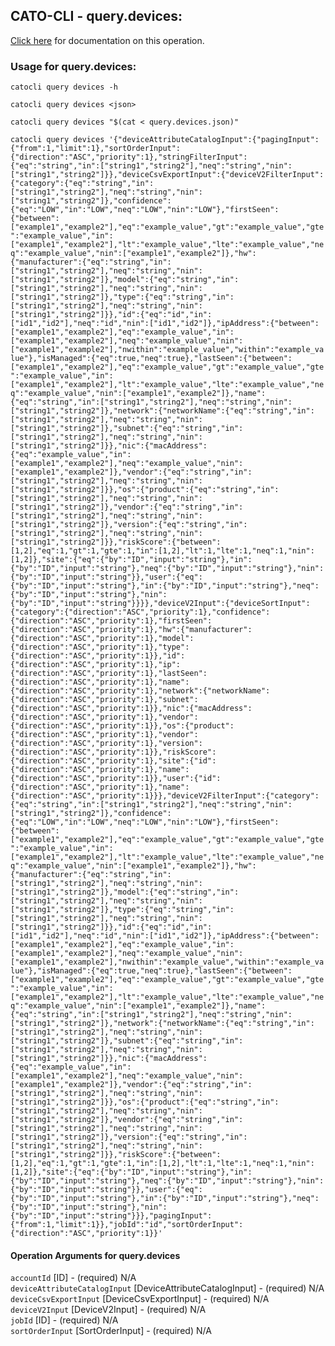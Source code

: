 
## CATO-CLI - query.devices:
[Click here](https://api.catonetworks.com/documentation/#query-query.devices) for documentation on this operation.

### Usage for query.devices:

`catocli query devices -h`

`catocli query devices <json>`

`catocli query devices "$(cat < query.devices.json)"`

`catocli query devices '{"deviceAttributeCatalogInput":{"pagingInput":{"from":1,"limit":1},"sortOrderInput":{"direction":"ASC","priority":1},"stringFilterInput":{"eq":"string","in":["string1","string2"],"neq":"string","nin":["string1","string2"]}},"deviceCsvExportInput":{"deviceV2FilterInput":{"category":{"eq":"string","in":["string1","string2"],"neq":"string","nin":["string1","string2"]},"confidence":{"eq":"LOW","in":"LOW","neq":"LOW","nin":"LOW"},"firstSeen":{"between":["example1","example2"],"eq":"example_value","gt":"example_value","gte":"example_value","in":["example1","example2"],"lt":"example_value","lte":"example_value","neq":"example_value","nin":["example1","example2"]},"hw":{"manufacturer":{"eq":"string","in":["string1","string2"],"neq":"string","nin":["string1","string2"]},"model":{"eq":"string","in":["string1","string2"],"neq":"string","nin":["string1","string2"]},"type":{"eq":"string","in":["string1","string2"],"neq":"string","nin":["string1","string2"]}},"id":{"eq":"id","in":["id1","id2"],"neq":"id","nin":["id1","id2"]},"ipAddress":{"between":["example1","example2"],"eq":"example_value","in":["example1","example2"],"neq":"example_value","nin":["example1","example2"],"nwithin":"example_value","within":"example_value"},"isManaged":{"eq":true,"neq":true},"lastSeen":{"between":["example1","example2"],"eq":"example_value","gt":"example_value","gte":"example_value","in":["example1","example2"],"lt":"example_value","lte":"example_value","neq":"example_value","nin":["example1","example2"]},"name":{"eq":"string","in":["string1","string2"],"neq":"string","nin":["string1","string2"]},"network":{"networkName":{"eq":"string","in":["string1","string2"],"neq":"string","nin":["string1","string2"]},"subnet":{"eq":"string","in":["string1","string2"],"neq":"string","nin":["string1","string2"]}},"nic":{"macAddress":{"eq":"example_value","in":["example1","example2"],"neq":"example_value","nin":["example1","example2"]},"vendor":{"eq":"string","in":["string1","string2"],"neq":"string","nin":["string1","string2"]}},"os":{"product":{"eq":"string","in":["string1","string2"],"neq":"string","nin":["string1","string2"]},"vendor":{"eq":"string","in":["string1","string2"],"neq":"string","nin":["string1","string2"]},"version":{"eq":"string","in":["string1","string2"],"neq":"string","nin":["string1","string2"]}},"riskScore":{"between":[1,2],"eq":1,"gt":1,"gte":1,"in":[1,2],"lt":1,"lte":1,"neq":1,"nin":[1,2]},"site":{"eq":{"by":"ID","input":"string"},"in":{"by":"ID","input":"string"},"neq":{"by":"ID","input":"string"},"nin":{"by":"ID","input":"string"}},"user":{"eq":{"by":"ID","input":"string"},"in":{"by":"ID","input":"string"},"neq":{"by":"ID","input":"string"},"nin":{"by":"ID","input":"string"}}}},"deviceV2Input":{"deviceSortInput":{"category":{"direction":"ASC","priority":1},"confidence":{"direction":"ASC","priority":1},"firstSeen":{"direction":"ASC","priority":1},"hw":{"manufacturer":{"direction":"ASC","priority":1},"model":{"direction":"ASC","priority":1},"type":{"direction":"ASC","priority":1}},"id":{"direction":"ASC","priority":1},"ip":{"direction":"ASC","priority":1},"lastSeen":{"direction":"ASC","priority":1},"name":{"direction":"ASC","priority":1},"network":{"networkName":{"direction":"ASC","priority":1},"subnet":{"direction":"ASC","priority":1}},"nic":{"macAddress":{"direction":"ASC","priority":1},"vendor":{"direction":"ASC","priority":1}},"os":{"product":{"direction":"ASC","priority":1},"vendor":{"direction":"ASC","priority":1},"version":{"direction":"ASC","priority":1}},"riskScore":{"direction":"ASC","priority":1},"site":{"id":{"direction":"ASC","priority":1},"name":{"direction":"ASC","priority":1}},"user":{"id":{"direction":"ASC","priority":1},"name":{"direction":"ASC","priority":1}}},"deviceV2FilterInput":{"category":{"eq":"string","in":["string1","string2"],"neq":"string","nin":["string1","string2"]},"confidence":{"eq":"LOW","in":"LOW","neq":"LOW","nin":"LOW"},"firstSeen":{"between":["example1","example2"],"eq":"example_value","gt":"example_value","gte":"example_value","in":["example1","example2"],"lt":"example_value","lte":"example_value","neq":"example_value","nin":["example1","example2"]},"hw":{"manufacturer":{"eq":"string","in":["string1","string2"],"neq":"string","nin":["string1","string2"]},"model":{"eq":"string","in":["string1","string2"],"neq":"string","nin":["string1","string2"]},"type":{"eq":"string","in":["string1","string2"],"neq":"string","nin":["string1","string2"]}},"id":{"eq":"id","in":["id1","id2"],"neq":"id","nin":["id1","id2"]},"ipAddress":{"between":["example1","example2"],"eq":"example_value","in":["example1","example2"],"neq":"example_value","nin":["example1","example2"],"nwithin":"example_value","within":"example_value"},"isManaged":{"eq":true,"neq":true},"lastSeen":{"between":["example1","example2"],"eq":"example_value","gt":"example_value","gte":"example_value","in":["example1","example2"],"lt":"example_value","lte":"example_value","neq":"example_value","nin":["example1","example2"]},"name":{"eq":"string","in":["string1","string2"],"neq":"string","nin":["string1","string2"]},"network":{"networkName":{"eq":"string","in":["string1","string2"],"neq":"string","nin":["string1","string2"]},"subnet":{"eq":"string","in":["string1","string2"],"neq":"string","nin":["string1","string2"]}},"nic":{"macAddress":{"eq":"example_value","in":["example1","example2"],"neq":"example_value","nin":["example1","example2"]},"vendor":{"eq":"string","in":["string1","string2"],"neq":"string","nin":["string1","string2"]}},"os":{"product":{"eq":"string","in":["string1","string2"],"neq":"string","nin":["string1","string2"]},"vendor":{"eq":"string","in":["string1","string2"],"neq":"string","nin":["string1","string2"]},"version":{"eq":"string","in":["string1","string2"],"neq":"string","nin":["string1","string2"]}},"riskScore":{"between":[1,2],"eq":1,"gt":1,"gte":1,"in":[1,2],"lt":1,"lte":1,"neq":1,"nin":[1,2]},"site":{"eq":{"by":"ID","input":"string"},"in":{"by":"ID","input":"string"},"neq":{"by":"ID","input":"string"},"nin":{"by":"ID","input":"string"}},"user":{"eq":{"by":"ID","input":"string"},"in":{"by":"ID","input":"string"},"neq":{"by":"ID","input":"string"},"nin":{"by":"ID","input":"string"}}},"pagingInput":{"from":1,"limit":1}},"jobId":"id","sortOrderInput":{"direction":"ASC","priority":1}}'`


#### Operation Arguments for query.devices ####

`accountId` [ID] - (required) N/A    
`deviceAttributeCatalogInput` [DeviceAttributeCatalogInput] - (required) N/A    
`deviceCsvExportInput` [DeviceCsvExportInput] - (required) N/A    
`deviceV2Input` [DeviceV2Input] - (required) N/A    
`jobId` [ID] - (required) N/A    
`sortOrderInput` [SortOrderInput] - (required) N/A    
